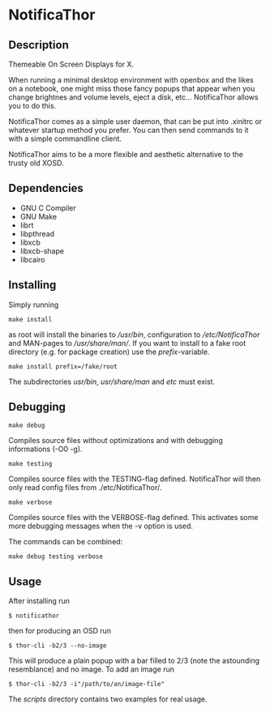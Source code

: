 NotificaThor
============

Description
-----------

Themeable On Screen Displays for X.


When running a minimal desktop environment with openbox and the likes
on a notebook, one might miss those fancy popups that appear when you
change brightnes and volume levels, eject a disk, etc...
NotificaThor allows you to do this.

NotificaThor comes as a simple user daemon, that can be put into .xinitrc
or whatever startup method you prefer.
You can then send commands to it with a simple commandline client.

NotificaThor aims to be a more flexible and aesthetic alternative to the trusty old XOSD.


Dependencies
------------

- GNU C Compiler
- GNU Make
- librt
- libpthread
- libxcb
- libxcb-shape
- libcairo


Installing
----------

Simply running

	make install
as root will install the binaries to */usr/bin*, configuration to */etc/NotificaThor* and MAN-pages to */usr/share/man/*.
If you want to install to a fake root directory (e.g. for package creation) use the *prefix*-variable.

	make install prefix=/fake/root
The subdirectories *usr/bin*, *usr/share/man* and *etc* must exist.

Debugging
---------

	make debug
Compiles source files without optimizations and with debugging informations (-O0 -g).

	make testing
Compiles source files with the TESTING-flag defined. NotificaThor will then only read config files from ./etc/NotificaThor/.

	make verbose
Compiles source files with the VERBOSE-flag defined. This activates some more debugging messages when the -v option is used.

The commands can be combined:

	make debug testing verbose

Usage
-----

After installing run

	$ notificathor
then for producing an OSD run

	$ thor-cli -b2/3 --no-image
This will produce a plain popup with a bar filled to 2/3 (note the astounding resemblance) and no image.
To add an image run

	$ thor-cli -b2/3 -i"/path/to/an/image-file"

The *scripts* directory contains two examples for real usage.
